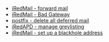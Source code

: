   - [iRedMail - forward mail](iRedMail_-_forward_mail "wikilink")
  - [iRedMail - Bad Gateway](iRedMail_-_Bad_Gateway "wikilink")
  - [postfix - delete all deferred
    mail](postfix_-_delete_all_deferred_mail "wikilink")
  - [iRedAPD - manage
    greylisting](iRedAPD_-_manage_greylisting "wikilink")
  - [iRedMail - set up a blackhole
    address](iRedMail_-_set_up_a_blackhole_address "wikilink")